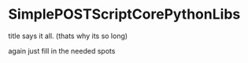 # SimplePOSTScriptCorePythonLibs
title says it all. (thats why its so long)

again just fill in the needed spots
